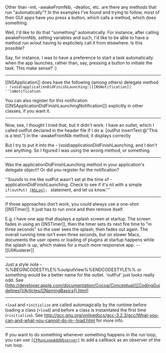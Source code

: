Other than -init, -awakeFromNib, -dealloc, etc. are there any methods that run "automatically"?  In the examples I've found and trying to follow, most of their GUI apps have you press a button, which calls a method, which does something.
 
Well, I'd like to do that "something" automatically.  For instance, after calling awakeFromNib, setting variables and such, I'd like to be able to have a method run w/out having to explicitely call it from elsewhere.  Is this possible?
 
Say, for instance, I was to have a preference to start a task automatically when the app launches, rather than, say, pressing a button to initiate the task.  This make sense? :)

----

[[NSApplication]] does have the following (among others) delegate method <code>- (void)applicationDidFinishLaunching:([[NSNotification]] '')aNotification</code>

You can also register for this notification ([[NSApplicationDidFinishLaunchingNotification]]) explicitly in other classes, if you want it.

----
 
Now, see, I thought I tried that, but it didn't work.
I have an outlet, which I called outPut declared in the header file
If I do a:   [outPut insertText:@"This is a test."]  in the -awakeFromNib method, it displays correctly
 
But I try to put it into the - (void)applicationDidFinishLaunching, and I don't see anything.  So I figured I was using the wrong method, or something.

----

Was the applicationDidFinishLaunching method in your application's delegate object? Or did you register for the notification?

''Sounds to me like outPut wasn't set at the time of -applicationDidFinishLaunching. Check to see if it's nil with a simple <code> if(outPut) [[NSLog]](@"bah"); </code> statement, and let us know.'''

----

If those approaches don't work, you could always use a one-shot [[NSTimer]]. It just has to run once and then remove itself.

E.g. I have one app that displays a splash screen at startup. The screen fades in using an [[NSTimer]], then the timer sets its next fire time to "in three seconds" so the user sees the splash, then fades out again. The overall running time isn't even three seconds, but on slower Macs, documents the user opens or loading of plugins at startup happens while the splash is up, which makes for a much more responsive app. -- [[UliKusterer]]

----

Just a style note - %%BEGINCODESTYLE%%outputView%%ENDCODESTYLE%% or something would be a better name for the outlet. 'outPut' just looks really odd. See [http://developer.apple.com/documentation/Cocoa/Conceptual/[[CodingGuidelines]]/Articles/[[NamingBasics]].html]

----

<code>+load</code> and <code>+initialize</code> are called automagically by the runtime before loading a class (<code>+load</code>) and before a class is instanitated the first time (<code>+initialize</code>). See http://gcc.gnu.org/onlinedocs/gcc-3.2.3/gcc/What-you-can-and-what-you-cannot-do-in--load.html for more info.

----

If you want to do something whenever something happens in the run loop, you can use <code>[[CFRunLoopAddObserver]]()</code> to add a callback as an observer of the run loop.